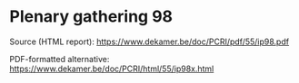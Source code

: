 # Plenary gathering 98

Source (HTML report): https://www.dekamer.be/doc/PCRI/pdf/55/ip98.pdf

PDF-formatted alternative: https://www.dekamer.be/doc/PCRI/html/55/ip98x.html

